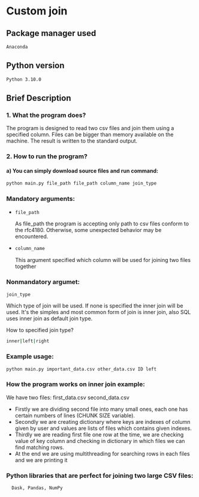 # Custom join

## Package manager used
```Bash
Anaconda
```
## Python version
```Bash
Python 3.10.0
```
## Brief Description
### 1. What the program does?
The program is designed to read two csv files and join them using a specified column. Files can be bigger than memory available on the machine. The result is written to the standard output.
### 2. How to run the program?
#### a) You can simply download source files and run command:
```Bash
python main.py file_path file_path column_name join_type
```

### Mandatory arguments:
- ```Bash
  file_path
  ```
    As file_path the program is accepting only path to csv files conform to the rfc4180. Otherwise, some unexpected behavior may be encountered.
- ```Bash
  column_name
  ```
    This argument specified which column will be used for joining two files together


### Nonmandatory argumet:
 ```Bash
join_type
```
Which type of join will be used. If none is specified the inner join will be used. It's the simples and most common form of join is inner join, also SQL uses inner join as default join type. 

How to specified join type?
```Bash
inner|left|right
```

### Example usage:
```Bash
python main.py important_data.csv other_data.csv ID left
```

### How the program works on inner join example:
We have two files: first_data.csv second_data.csv
- Firstly we are dividing second file into many small ones, each one has certain numbers of lines (CHUNK SIZE variable).
- Secondly we are creating dictionary where keys are indexes of column given by user and values are lists of files which contains given indexes.
- Thirdly we are reading first file one row at the time, we are checking value of key column and checking in dictionary in which files we can find matching rows.
- At the end we are using multithreading for searching rows in each files and we are printing it

### Python libraries that are perfect for joining two large CSV files:
```Bash
  Dask, Pandas, NumPy
```